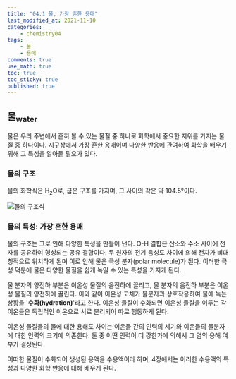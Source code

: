 ```yaml
---
title: "04.1 물, 가장 흔한 용매"
last_modified_at: 2021-11-10
categories:
    - chemistry04
tags:
    - 물
    - 용매
comments: true
use_math: true
toc: true
toc_sticky: true
published: true
---
```


## 물<sub>water</sub>

물은 우리 주변에서 흔히 볼 수 있는 물질 중 하나로 화학에서 중요한 지위를 가지는 물질 중 하나이다. 지구상에서 가장 흔한 용매이며 다양한 반응에 관여하여 화학을 배우기 위해 그 특성을 알아둘 필요가 있다.

### 물의 구조

물의 화학식은 H<sub>2</sub>O로, 굽은 구조를 가지며, 그 사이의 각은 약 104.5°이다.

![물의 구조식](https://user-images.githubusercontent.com/79562050/150103863-f765c8da-f5e6-4ce3-94ee-974cc28e03e6.png)

### 물의 특성: 가장 흔한 용매

물의 구조는 그로 인해 다양한 특성을 만들어 낸다. O-H 결합은 산소와 수소 사이에 전자를 공유하여 형성되는 공유 결합이다. 두 원자의 전기 음성도 차이에 의해 전자가 비대칭적으로 위치하게 된며 이로 인해 물은 극성 분자(polar molecule)가 된다. 이러한 극성 덕분에 물은 다양한 물질을 쉽게 녹일 수 있는 특성을 가지게 된다.

물 분자의 양전하 부분은 이온성 물질의 음전하에 끌리고, 물 분자의 음전하 부분은 이온성 물질의 양전하에 끌린다. 이와 같이 이온성 고체가 물분자과 상호작용하여 물에 녹는 상황을 '**수화(hydration)**'라고 한다. 이온성 물질이 수화되면 이온성 물질을 이루는 각 이온들은 독립적인 이온으로 서로 분리되어 따로 행동하게 된다.

이온성 물질들의 물에 대한 용해도 차이는 이온들 간의 인력의 세기와 이온들의 물분자에 대한 인력의 크기에 의존한다. 둘 중 어떤 인력이 더 강한가에 의해서 그 염의 용해 여부가 결정된다.

어떠한 물질이 수화되어 생성된 용액을 수용액이라 하며, 4장에서는 이러한 수용액의 특성과 다양한 화학 반응에 대해 배우게 된다.
